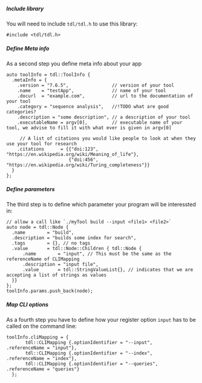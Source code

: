 <!-- SPDX-FileCopyrightText: 2006-2023, Knut Reinert & Freie Universität Berlin -->
<!-- SPDX-FileCopyrightText: 2016-2023, Knut Reinert & MPI für molekulare Genetik -->
<!-- SPDX-License-Identifier: CC0-1.0 -->
##### Include library
You will need to include `tdl/tdl.h` to use this library:
```
#include <tdl/tdl.h>
```

##### Define Meta info
As a second step you define meta info about your app
```
auto toolInfo = tdl::ToolInfo {
  .metaInfo = {
    .version = "7.6.5",                // version of your tool
    .name    = "testApp",              // name of your tool
    .docurl  = "example.com",          // url to the documentation of your tool
    .category = "sequence analysis",   //!TODO what are good categories?
    .description = "some description", // a description of your tool
    .executableName = argv[0],         // executable name of your tool, we advise to fill it with what ever is given in argv[0]

     // A list of citations you would like people to look at when they use your tool for research
    .citations      = {{"doi:123", "https://en.wikipedia.org/wiki/Meaning_of_life"},
                       {"doi:456", "https://en.wikipedia.org/wiki/Turing_completeness"}}
  }
};

```
##### Define parameters
The third step is to define which parameter your program will be interessted in:
```
// allow a call like `./myTool build --input <file1> <file2>`
auto node = tdl::Node {
  .name        = "build",
  .description = "builds some index for search",
  .tags        = {}, // no tags
  .value       = tdl::Node::Children { tdl::Node {
      .name        = "input", // This must be the same as the referenceName of CLIMapping
      .description = "input file",
      .value       = tdl::StringValueList{}, // indicates that we are accepting a list of strings as values
  }}
};
toolInfo.params.push_back(node);
```

##### Map CLI options
As a fourth step you have to define how your register option `input` has to be called on the command line:
```
toolInfo.cliMapping = {
       tdl::CLIMapping {.optionIdentifier = "--input",   .referenceName = "input"},
       tdl::CLIMapping {.optionIdentifier = "--index",   .referenceName = "index"},
       tdl::CLIMapping {.optionIdentifier = "--queries", .referenceName = "queries"}
  };
```

